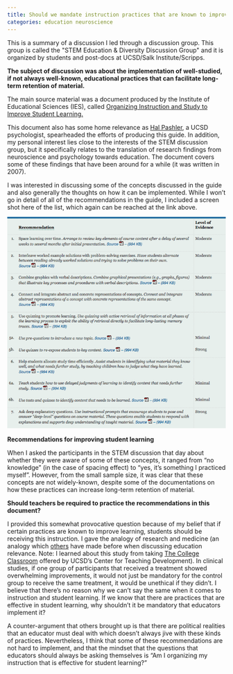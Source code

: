 ```yaml
---
title: Should we mandate instruction practices that are known to improve student learning?
categories: education neuroscience
---
```


This is a summary of a discussion I led through a discussion group. This group is called the "STEM Education & Diversity Discussion Group" and it is organized by students and post-docs at UCSD/Salk Institute/Scripps.

**The subject of discussion was about the implementation of well-studied, if not always well-known, educational practices that can facilitate long-term retention of material.**

The main source material was a document produced by the Institute of Educational Sciences (IES), called [Organizing Instruction and Study to Improve Student Learning.](https://ies.ed.gov/ncee/wwc/PracticeGuide/1)

This document also has some home relevance as [Hal Pashler](http://www.psychology.ucsd.edu/people/profiles/hpashler.html), a UCSD psychologist, spearheaded the efforts of producing this guide. In addition, my personal interest lies close to the interests of the STEM discussion group, but it specifically relates to the translation of research findings from neuroscience and psychology towards education. The document covers some of these findings that have been around for a while (it was written in 2007).

I was interested in discussing some of the concepts discussed in the guide and also generally the thoughts on how it can be implemented. While I won’t go in detail of all of the recommendations in the guide, I included a screen shot here of the list, which again can be reached at the link above.

<p align="center">
  <img src="/assets/PashlerRecommendationsScreenShot.png" alt="pashler_recs"/>
</p>

**Recommendations for improving student learning**

When I asked the participants in the STEM discussion that day about whether they were aware of some of these concepts, it ranged from “no knowledge” (in the case of spacing effect) to “yes, it’s something I practiced myself”. However, from the small sample size, it was clear that these concepts are not widely-known, despite some of the documentations on how these practices can increase long-term retention of material.

**Should teachers be required to practice the recommendations in this document?**

I provided this somewhat provocative question because of my belief that if certain practices are known to improve learning, students should be receiving this instruction. I gave the analogy of research and medicine (an analogy which [others](http://www.pnas.org/content/111/23/8410.abstract) have made before when discussing education relevance. Note: I learned about this study from taking [The College Classroom](http://commons.ucsd.edu/) offered by UCSD’s Center for Teaching Development). In clinical studies, if one group of participants that received a treatment showed overwhelming improvements, it would not just be mandatory for the control group to receive the same treatment, it would be unethical if they didn’t. I believe that there’s no reason why we can’t say the same when it comes to instruction and student learning. If we know that there are practices that are effective in student learning, why shouldn’t it be mandatory that educators implement it?

A counter-argument that others brought up is that there are political realities that an educator must deal with which doesn’t always jive with these kinds of practices. Nevertheless, I think that some of these recommendations are not hard to implement, and that the mindset that the questions that educators should always be asking themselves is “Am I organizing my instruction that is effective for student learning?” 

